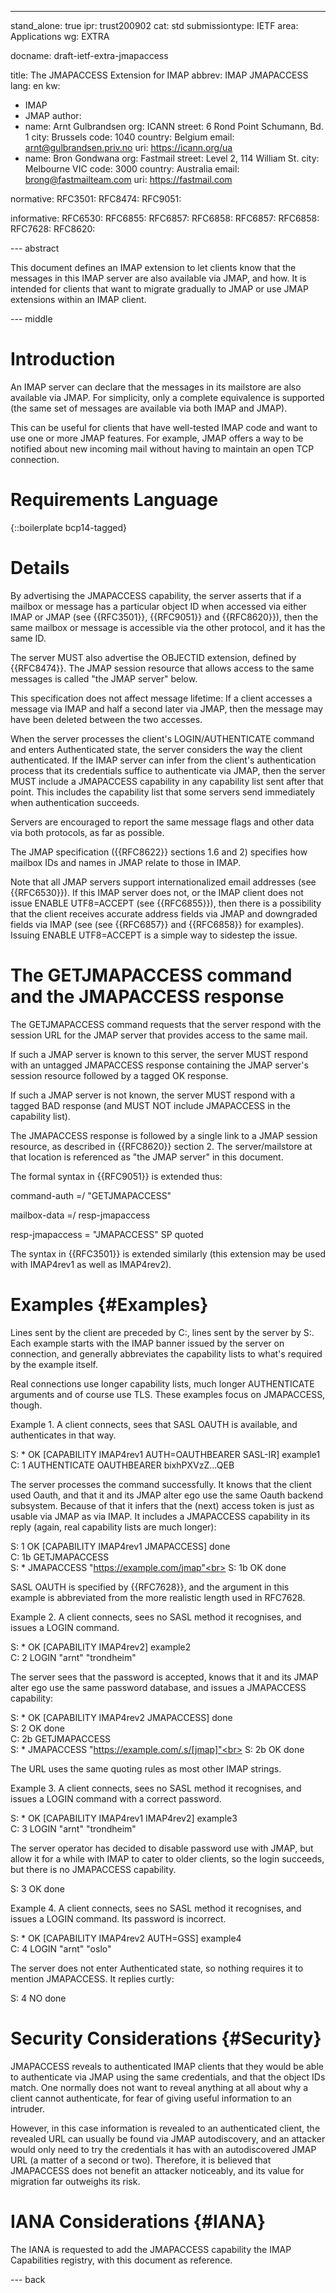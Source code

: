 ---
stand_alone: true
ipr: trust200902
cat: std
submissiontype: IETF
area: Applications
wg: EXTRA

docname: draft-ietf-extra-jmapaccess

title: The JMAPACCESS Extension for IMAP
abbrev: IMAP JMAPACCESS
lang: en
kw:
  - IMAP
  - JMAP
author:
- name: Arnt Gulbrandsen
  org: ICANN
  street: 6 Rond Point Schumann, Bd. 1
  city: Brussels
  code: 1040
  country: Belgium
  email: arnt@gulbrandsen.priv.no
  uri: https://icann.org/ua
- name: Bron Gondwana
  org: Fastmail
  street: Level 2, 114 William St.
  city: Melbourne VIC
  code: 3000
  country: Australia
  email: brong@fastmailteam.com
  uri: https://fastmail.com


normative:
  RFC3501:
  RFC8474:
  RFC9051:

informative:
  RFC6530:
  RFC6855:
  RFC6857:
  RFC6858:
  RFC6857:
  RFC6858:
  RFC7628:
  RFC8620:

--- abstract

This document defines an IMAP extension to let clients know that the
messages in this IMAP server are also available via JMAP, and how. It is
intended for clients that want to migrate gradually to JMAP or use
JMAP extensions within an IMAP client.

--- middle

# Introduction

An IMAP server can declare that the messages in its mailstore are also
available via JMAP. For simplicity, only a complete equivalence is
supported (the same set of messages are available via both IMAP and
JMAP).

This can be useful for clients that have well-tested IMAP code and want to
use one or more JMAP features. For example, JMAP offers a way to be
notified about new incoming mail without having to maintain an open TCP
connection.

# Requirements Language

{::boilerplate bcp14-tagged}

# Details

By advertising the JMAPACCESS capability, the server asserts that if a
mailbox or message has a particular object ID when accessed via either
IMAP or JMAP (see {{RFC3501}}, {{RFC9051}} and {{RFC8620}}), then the
same mailbox or message is accessible via the other protocol, and it
has the same ID.

The server MUST also advertise the OBJECTID extension, defined by
{{RFC8474}}. The JMAP session resource that allows access to the same
messages is called "the JMAP server" below.

This specification does not affect message lifetime: If a client
accesses a message via IMAP and half a second later via JMAP, then the
message may have been deleted between the two accesses.

When the server processes the client's LOGIN/AUTHENTICATE command and
enters Authenticated state, the server considers the way the client
authenticated. If the IMAP server can infer from the client's
authentication process that its credentials suffice to authenticate
via JMAP, then the server MUST include a JMAPACCESS capability in any
capability list sent after that point. This includes the capability
list that some servers send immediately when authentication succeeds.

Servers are encouraged to report the same message flags and other data
via both protocols, as far as possible.

The JMAP specification ({{RFC8622}} sections 1.6 and 2) specifies how
mailbox IDs and names in JMAP relate to those in IMAP.

Note that all JMAP servers support internationalized email addresses
(see {{RFC6530}}).  If this IMAP server does not, or the IMAP client
does not issue ENABLE UTF8=ACCEPT (see {{RFC6855}}), then there is a
possibility that the client receives accurate address fields via JMAP
and downgraded fields via IMAP (see (see {{RFC6857}} and {{RFC6858}}
for examples). Issuing ENABLE UTF8=ACCEPT is a simple way to sidestep
the issue.

# The GETJMAPACCESS command and the JMAPACCESS response

The GETJMAPACCESS command requests that the server respond with the
session URL for the JMAP server that provides access to the same mail.

If such a JMAP server is known to this server, the server MUST respond
with an untagged JMAPACCESS response containing the JMAP server's
session resource followed
by a tagged OK response.

If such a JMAP server is not known, the server MUST respond with a
tagged BAD response (and MUST NOT include JMAPACCESS in the capability
list).

The JMAPACCESS response is followed by a single link to a JMAP session
resource, as described in {{RFC8620}} section 2. The server/mailstore
at that location is referenced as "the JMAP server" in this document.

The formal syntax in {{RFC9051}} is extended thus:

command-auth =/ "GETJMAPACCESS"

mailbox-data =/ resp-jmapaccess

resp-jmapaccess = "JMAPACCESS" SP quoted

The syntax in {{RFC3501}} is extended similarly (this extension may be
used with IMAP4rev1 as well as IMAP4rev2).

# Examples {#Examples}

Lines sent by the client are preceded by C:, lines sent by the server
by S:. Each example starts with the IMAP banner issued by the server
on connection, and generally abbreviates the capability lists to
what's required by the example itself.

Real connections use longer capability lists, much longer AUTHENTICATE
arguments and of course use TLS. These examples focus on JMAPACCESS,
though.

Example 1. A client connects, sees that SASL OAUTH is available, and
authenticates in that way.

S: * OK [CAPABILITY IMAP4rev1 AUTH=OAUTHBEARER SASL-IR] example1<br>
C: 1 AUTHENTICATE OAUTHBEARER bixhPXVzZ...QEB

The server processes the command successfully. It knows that the
client used Oauth, and that it and its JMAP alter ego use the same
Oauth backend subsystem. Because of that it infers that the (next)
access token is just as usable via JMAP as via IMAP. It includes a
JMAPACCESS capability in its reply (again, real capability lists are
much longer):

S: 1 OK [CAPABILITY IMAP4rev1 JMAPACCESS] done<br>
C: 1b GETJMAPACCESS<br>
S: * JMAPACCESS "https://example.com/jmap"<br>
S: 1b OK done

SASL OAUTH is specified by {{RFC7628}}, and the argument in this
example is abbreviated from the more realistic length used in RFC7628.

Example 2. A client connects, sees no SASL method it recognises, and
issues a LOGIN command.

S: * OK [CAPABILITY IMAP4rev2] example2<br>
C: 2 LOGIN "arnt" "trondheim"

The server sees that the password is accepted, knows that it and its
JMAP alter ego use the same password database, and issues a JMAPACCESS
capability:

S: * OK [CAPABILITY IMAP4rev2 JMAPACCESS] done<br>
S: 2 OK done<br>
C: 2b GETJMAPACCESS<br>
S: * JMAPACCESS "https://example.com/.s/[jmap]"<br>
S: 2b OK done

The URL uses the same quoting rules as most other IMAP strings.

Example 3. A client connects, sees no SASL method it recognises, and
issues a LOGIN command with a correct password.

S: * OK [CAPABILITY IMAP4rev1 IMAP4rev2] example3<br>
C: 3 LOGIN "arnt" "trondheim"

The server operator has decided to disable password use with JMAP, but
allow it for a while with IMAP to cater to older clients, so the login
succeeds, but there is no JMAPACCESS capability.

S: 3 OK done

Example 4. A client connects, sees no SASL method it recognises, and
issues a LOGIN command. Its password is incorrect.

S: * OK [CAPABILITY IMAP4rev2 AUTH=GSS] example4<br>
C: 4 LOGIN "arnt" "oslo"

The server does not enter Authenticated state, so nothing requires it
to mention JMAPACCESS. It replies curtly:

S: 4 NO done

# Security Considerations {#Security}

JMAPACCESS reveals to authenticated IMAP clients that they would be
able to authenticate via JMAP using the same credentials, and that the
object IDs match. One normally does not want to reveal anything at all
about why a client cannot authenticate, for fear of giving useful
information to an intruder.

However, in this case information is revealed to an authenticated
client, the revealed URL can usually be found via JMAP autodiscovery,
and an attacker would only need to try the credentials it has with an
autodiscovered JMAP URL (a matter of a second or two). Therefore, it
is believed that JMAPACCESS does not benefit an attacker noticeably,
and its value for migration far outweighs its risk.

# IANA Considerations {#IANA}

The IANA is requested to add the JMAPACCESS capability the IMAP
Capabilities registry, with this document as reference.

--- back

